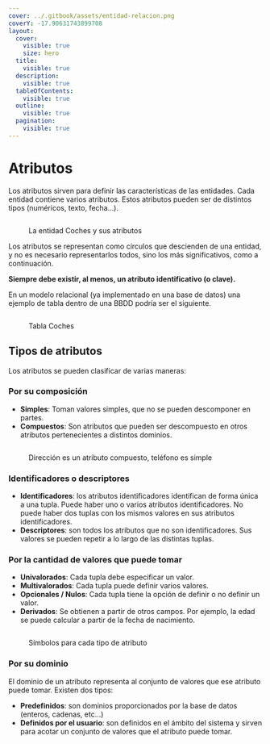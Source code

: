 ```yaml
---
cover: ../.gitbook/assets/entidad-relacion.png
coverY: -17.90631743899708
layout:
  cover:
    visible: true
    size: hero
  title:
    visible: true
  description:
    visible: true
  tableOfContents:
    visible: true
  outline:
    visible: true
  pagination:
    visible: true
---
```


# Atributos

Los atributos sirven para definir las características de las entidades. Cada entidad contiene varios atributos. Estos atributos pueden ser de distintos tipos (numéricos, texto, fecha...).

<figure><img src="https://lh4.googleusercontent.com/7S74iSdxPoKFx9F5PvY5QxpRGhYfKzWFYIZCuMjzwUu8v3gDB_ovb1gmpvz0m6NBvz1RDdokQDKHR3jGR8pDIlin8LAUjLUar-KCYYFj34InP8C-n8AHAgS3o5K9WjTORBXK7EaOy2yyu-rWR-dxyw=s2048" alt=""><figcaption><p>La entidad Coches y sus atributos</p></figcaption></figure>

Los atributos se representan como círculos que descienden de una entidad, y no es necesario representarlos todos, sino los más significativos, como a continuación.

**Siempre debe existir, al menos, un atributo identificativo (o clave).**

En un modelo relacional (ya implementado en una base de datos) una ejemplo de tabla dentro de una BBDD podría ser el siguiente.

<figure><img src="https://lh3.googleusercontent.com/-5rS_70LoNk6D8Ixgr6JbQ6BkOo_gdBVl5XeSyzGf9zRmY-Kq93xwR6UZ9R9U9n4NnU4QgJPz5luhmsSrgNn5otvfkjz_qr588OQ6-1Ith4ebyW9tiU-qRdQxpgPY8kqh4msKwQO0YPwrBMFY_BZEg=s2048" alt=""><figcaption><p>Tabla Coches</p></figcaption></figure>

## Tipos de atributos

Los atributos se pueden clasificar de varias maneras:

### Por su composición

* **Simples**: Toman valores simples, que no se pueden descomponer en partes.
* **Compuestos**: Son atributos que pueden ser descompuesto en otros atributos pertenecientes a distintos dominios.

<figure><img src="https://lh3.googleusercontent.com/qRo7s4odwN9iLRsAL0z89XLUuPq-0l7JiGr73UwN1FLL6WUyi_xhZMHfgICP-T3hsQLdimRvcAllCUSfanu6Zow_kvNLzXOeLYUvAyNxQY79vheqG6VCjdemXVALsFYWy5ssMSxxpdGpK95UA1X_Dg=s2048" alt=""><figcaption><p>Dirección es un atributo compuesto, teléfono es simple</p></figcaption></figure>

### Identificadores o descriptores

* **Identificadores**: los atributos identificadores identifican de forma única a una tupla. Puede haber uno o varios atributos identificadores. No puede haber dos tuplas con los mismos valores en sus atributos identificadores.
* **Descriptores**: son todos los atributos que no son identificadores. Sus valores se pueden repetir a lo largo de las distintas tuplas.

### Por la cantidad de valores que puede tomar

* **Univalorados**: Cada tupla debe especificar un valor.
* **Multivalorados**: Cada tupla puede definir varios valores.
* **Opcionales / Nulos**: Cada tupla tiene la opción de definir o no definir un valor.
* **Derivados**: Se obtienen a partir de otros campos. Por ejemplo, la edad se puede calcular a partir de la fecha de nacimiento.

<figure><img src="https://lh3.googleusercontent.com/XyRDH0Ee89OanC-l3GBeLTsbWiC6Vtj3yNjC2kvi_J6tnV2yMbII5TL-qNmoqOTPGPpBARHGHum8Eix68wDgPMl8Uw3CrGrV6FTRYVIcix8YvEpvYbEopBeF33JFrytA-zeKJ_mQXuEHuJXorUuGvw=s2048" alt=""><figcaption><p>Símbolos para cada tipo de atributo</p></figcaption></figure>

### Por su dominio

El dominio de un atributo representa al conjunto de valores que ese atributo puede tomar. Existen dos tipos:

* **Predefinidos**: son dominios proporcionados por la base de datos (enteros, cadenas, etc...)
* **Definidos por el usuario**: son definidos en el ámbito del sistema y sirven para acotar un conjunto de valores que el atributo puede tomar.
